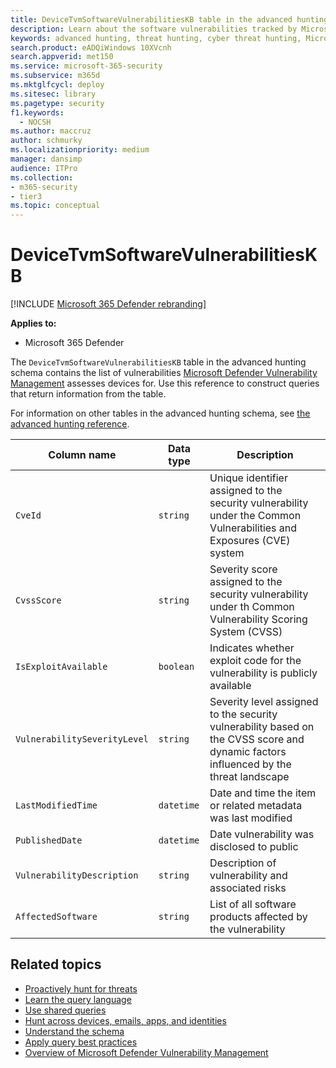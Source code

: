 ```yaml
---
title: DeviceTvmSoftwareVulnerabilitiesKB table in the advanced hunting schema
description: Learn about the software vulnerabilities tracked by Microsoft Defender Vulnerability Management in the DeviceTvmSoftwareVulnerabilitiesKB table of the advanced hunting schema.
keywords: advanced hunting, threat hunting, cyber threat hunting, Microsoft 365 Defender, microsoft 365, m365, search, query, telemetry, schema, reference, kusto, table, column, data type, description, threat & vulnerability management, TVM, device management, software, inventory, vulnerabilities, CVE ID, CVSS, DeviceTvmSoftwareVulnerabilitiesKB
search.product: eADQiWindows 10XVcnh
search.appverid: met150
ms.service: microsoft-365-security
ms.subservice: m365d
ms.mktglfcycl: deploy
ms.sitesec: library
ms.pagetype: security
f1.keywords: 
  - NOCSH
ms.author: maccruz
author: schmurky
ms.localizationpriority: medium
manager: dansimp
audience: ITPro
ms.collection: 
- m365-security
- tier3
ms.topic: conceptual
---
```


# DeviceTvmSoftwareVulnerabilitiesKB

[!INCLUDE [Microsoft 365 Defender rebranding](../includes/microsoft-defender.md)]


**Applies to:**
- Microsoft 365 Defender




The `DeviceTvmSoftwareVulnerabilitiesKB` table in the advanced hunting schema contains the list of vulnerabilities [Microsoft Defender Vulnerability Management](/windows/security/threat-protection/microsoft-defender-atp/next-gen-threat-and-vuln-mgt) assesses devices for. Use this reference to construct queries that return information from the table.

For information on other tables in the advanced hunting schema, see [the advanced hunting reference](advanced-hunting-schema-tables.md).

| Column name | Data type | Description |
|-------------|-----------|-------------|
| `CveId` | `string` | Unique identifier assigned to the security vulnerability under the Common Vulnerabilities and Exposures (CVE) system |
| `CvssScore` | `string` | Severity score assigned to the security vulnerability under th Common Vulnerability Scoring System (CVSS) |
| `IsExploitAvailable` | `boolean` | Indicates whether exploit code for the vulnerability is publicly available |
| `VulnerabilitySeverityLevel` | `string` | Severity level assigned to the security vulnerability based on the CVSS score and dynamic factors influenced by the threat landscape |
| `LastModifiedTime` | `datetime` | Date and time the item or related metadata was last modified |
| `PublishedDate` | `datetime` | Date vulnerability was disclosed to public |
| `VulnerabilityDescription` | `string` | Description of vulnerability and associated risks |
| `AffectedSoftware` | `string` | List of all software products affected by the vulnerability |

## Related topics

- [Proactively hunt for threats](advanced-hunting-overview.md)
- [Learn the query language](advanced-hunting-query-language.md)
- [Use shared queries](advanced-hunting-shared-queries.md)
- [Hunt across devices, emails, apps, and identities](advanced-hunting-query-emails-devices.md)
- [Understand the schema](advanced-hunting-schema-tables.md)
- [Apply query best practices](advanced-hunting-best-practices.md)
- [Overview of Microsoft Defender Vulnerability Management](/windows/security/threat-protection/microsoft-defender-atp/next-gen-threat-and-vuln-mgt)